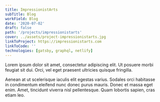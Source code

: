 ```yaml
---
title: ImpressionistArts
subTitle: Blog
workField: Blog
date: '2020-07-02'
draft: false
path: '/projects/impressionistarts'
cover: ../assets/project-impressionistarts.jpg
linkToProject: https://impressionistarts.com
linkToCode: ''
technologies: [gatsby, graphql, netlify]
---
```


Lorem ipsum dolor sit amet, consectetur adipiscing elit. Ut posuere morbi feugiat sit dui. Orci, vel eget praesent ultricies quisque fringilla.

Aenean at ut scelerisque iaculis elit egestas varius. Sodales orci habitasse in condimentum eleifend nunc donec purus mauris. Donec et massa eget enim. Amet, tincidunt viverra nisl pellentesque. Quam lobortis sapien, cras etiam leo.
